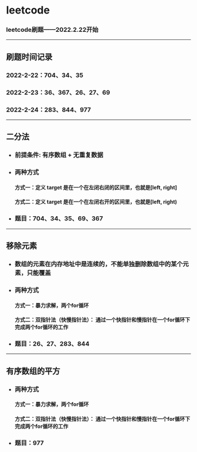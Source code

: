 # leetcode
### leetcode刷题——2022.2.22开始

------------
## 刷题时间记录
### 2022-2-22：704、34、35
### 2022-2-23：36、367、26、27、69
### 2022-2-24：283、844、977

-------------
## 二分法
- ### 前提条件: 有序数组  +   无重复数据
- ### 两种方式
    #### 方式一：定义 target 是在一个在左闭右闭的区间里，也就是[left, right]
    #### 方式二：定义 target 是在一个在左闭右开的区间里，也就是[left, right)
- ### 题目：704、34、35、69、367

--------
## 移除元素
- ### 数组的元素在内存地址中是连续的，不能单独删除数组中的某个元素，只能覆盖
- ### 两种方式
    #### 方式一：暴力求解，两个for循环
    #### 方式二：双指针法（快慢指针法）： 通过一个快指针和慢指针在一个for循环下完成两个for循环的工作
- ### 题目：26、27、283、844
--------
## 有序数组的平方
- ### 两种方式
    #### 方式一：暴力求解，两个for循环
    #### 方式二：双指针法（快慢指针法）： 通过一个快指针和慢指针在一个for循环下完成两个for循环的工作
- ### 题目：977





